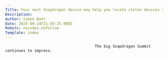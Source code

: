 ```yaml
---
Title: Your next Snapdragon device may help you locate stolen devices right out of the box
Description: 
Author: Simon Batt
Date: 2025-09-24T21:50:25.000Z
Robots: noindex,nofollow
Template: index
---
```


                                            The big Snapdragon Summit continues to impress.
                                        